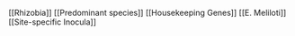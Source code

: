 [[Rhizobia]]
[[Predominant species]]
[[Housekeeping Genes]]
[[E. Meliloti]]
[[Site-specific Inocula]]
